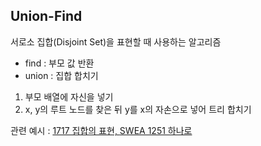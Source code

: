 ## Union-Find

서로소 집합(Disjoint Set)을 표현할 때 사용하는 알고리즘<br>

- find : 부모 값 반환
- union : 집합 합치기

1. 부모 배열에 자신을 넣기
2. x, y의 루트 노드를 찾은 뒤 y를 x의 자손으로 넣어 트리 합치기

관련 예시 : [1717 집합의 표현, ](https://github.com/yumin25/algorithm/blob/master/boj/%EC%9E%90%EB%A3%8C%EA%B5%AC%EC%A1%B0/1717%20%EC%A7%91%ED%95%A9%EC%9D%98%20%ED%91%9C%ED%98%84.java)
[SWEA 1251 하나로](https://github.com/yumin25/algorithm/blob/master/Swea/D4/1251%20%ED%95%98%EB%82%98%EB%A1%9C.java)

